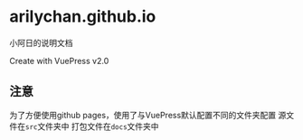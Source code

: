 # arilychan.github.io

小阿日的说明文档

Create with VuePress v2.0

## 注意

为了方便使用github pages，使用了与VuePress默认配置不同的文件夹配置
源文件在`src`文件夹中
打包文件在`docs`文件夹中
